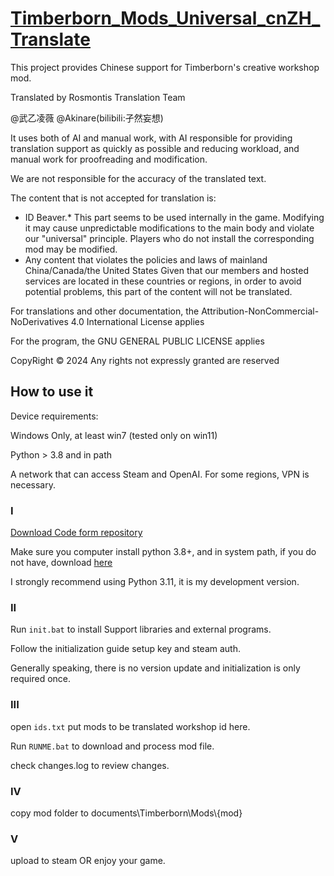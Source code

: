 # [Timberborn_Mods_Universal_cnZH_Translate](https://steamcommunity.com/sharedfiles/filedetails/?id=3346918947)

This project provides Chinese support for Timberborn's creative workshop mod.

Translated by Rosmontis Translation Team

@武乙凌薇 @Akinare(bilibili:孑然妄想)

It uses both of AI and manual work, with AI responsible for providing translation support as quickly as possible and reducing workload, and manual work for proofreading and modification.

We are not responsible for the accuracy of the translated text.

The content that is not accepted for translation is:

 - ID Beaver.* This part seems to be used internally in the game. Modifying it may cause unpredictable modifications to the main body and violate our "universal" principle. Players who do not install the corresponding mod may be modified.
 - Any content that violates the policies and laws of mainland China/Canada/the United States Given that our members and hosted services are located in these countries or regions, in order to avoid potential problems, this part of the content will not be translated.

For translations and other documentation, the Attribution-NonCommercial-NoDerivatives 4.0 International License applies

For the program, the GNU GENERAL PUBLIC LICENSE applies

CopyRight © 2024 Any rights not expressly granted are reserved

## How to use it

Device requirements:

Windows Only, at least win7 (tested only on win11)

Python > 3.8 and in path

A network that can access Steam and OpenAI. For some regions, VPN is necessary.

### I

[Download Code form repository](https://github.com/wuyilingwei/Timberborn_Mods_Universal_cnZH_Translate/archive/refs/heads/main.zip)

Make sure you computer install python 3.8+, and in system path, if you do not have, download [here](https://www.python.org/downloads/)

I strongly recommend using Python 3.11, it is my development version.

### II

Run `init.bat` to install Support libraries and external programs.

Follow the initialization guide setup key and steam auth.

Generally speaking, there is no version update and initialization is only required once.

### III

open `ids.txt` put mods to be translated workshop id here.

Run `RUNME.bat` to download and process mod file.

check changes.log to review changes.

### IV

copy mod folder to documents\Timberborn\Mods\\{mod}

### V

upload to steam OR enjoy your game.
